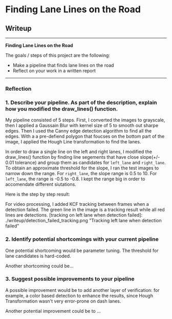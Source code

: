 # **Finding Lane Lines on the Road** 

## Writeup

---

**Finding Lane Lines on the Road**

The goals / steps of this project are the following:
* Make a pipeline that finds lane lines on the road
* Reflect on your work in a written report


[//]: # (Image References)

[image1]: ./examples/grayscale.jpg "Grayscale"

---

### Reflection

### 1. Describe your pipeline. As part of the description, explain how you modified the draw_lines() function.

My pipeline consisted of 5 steps. First, I converted the images to grayscale, then I applied a Gaussain Blur with kernel size of 5 to smooth out sharpe edges. Then I used the Canny edge detection algorithm to find all the edges. With a a pre-defiend polygon that foucses on the bottom part of the image, I applied the Hough Line transformation to find the lanes.

In order to draw a single line on the left and right lanes, I modified the draw_lines() function by finding line segements that have close slope(+/- 0.01 tolerance) and group them as candidates for `left_lane` and `right_lane`. To obtain an approximate threshold for the slope, I ran the test images to narrow down the range. For `right_lane`, the slope range is 0.5 to 10. For `left_lane`, the range is -0.5 to -0.8. I kept the range big in order to accomendate different siutations.

Here is the step by step result:

[grey and smoothed]: ./writeup_img/grey.png "Grey and smoothed"  
[Canny edge detection]: ./writeup_img/edge.png "Canny edge detection"  
[edges in region of interest]: ./writeup_img/roi_edges.png "Edge in region of interest"  
[extrapolation]: ./writeup_img/extrapolation.png "Line extrapolation"  
[final result]: ./writeup_img/result.png "Final result"  

For video processing, I added KCF tracking between frames when a detection failed. The green line in the image is a tracking result while all red lines are detections.
[tracking on left lane when detection failed]: ./writeup/detection_failed_tracking.png "Tracking left lane when detection failed"


### 2. Identify potential shortcomings with your current pipeline


One potential shortcoming would be parameter tuning. The threshold for lane candidates is hard-coded. 

Another shortcoming could be...


### 3. Suggest possible improvements to your pipeline

A possible improvement would be to add another layer of verification: for example, a color based detection to enhance the results, since Hough Transformation wasn't very error-prone on dash lanes.

Another potential improvement could be to ...
